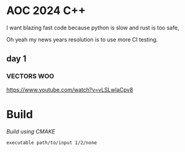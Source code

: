 # AOC 2024 C++

I want blazing fast code because python is slow and rust is too safe,

Oh yeah my news years resolution is to use more CI testing.

## day 1

### VECTORS WOO

https://www.youtube.com/watch?v=vLSLwIaCpv8

# Build

*Build using CMAKE*


```
executable path/to/input 1/2/none
```

